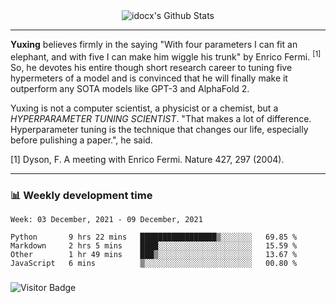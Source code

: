 <div align="center">
    <img align="center" src="https://github-readme-stats.vercel.app/api?username=idocx&show_icons=true&count_private=true&hide_border=true" alt="idocx's Github Stats"></img>
</div>

---

**Yuxing** believes firmly in the saying "With four parameters I can fit an elephant, and with five I can make him wiggle his trunk" by Enrico Fermi. <sup>[1]</sup> So, he devotes his entire though short research career to tuning five hypermeters of a model and is convinced that he will finally make it outperform any SOTA models like GPT-3 and AlphaFold 2.

Yuxing is not a computer scientist, a physicist or a chemist, but a *HYPERPARAMETER TUNING SCIENTIST*. "That makes a lot of difference. Hyperparameter tuning is the technique that changes our life, especially before pulishing a paper.", he said.

[1] Dyson, F. A meeting with Enrico Fermi. Nature 427, 297 (2004).


---

### 📊 Weekly development time
<!--START_SECTION:waka-->
```text
Week: 03 December, 2021 - 09 December, 2021

Python       9 hrs 22 mins   █████████████████▒░░░░░░░   69.85 % 
Markdown     2 hrs 5 mins    ████░░░░░░░░░░░░░░░░░░░░░   15.59 % 
Other        1 hr 49 mins    ███▒░░░░░░░░░░░░░░░░░░░░░   13.67 % 
JavaScript   6 mins          ▒░░░░░░░░░░░░░░░░░░░░░░░░   00.80 % 
```
<!--END_SECTION:waka-->

### 

![Visitor Badge](https://visitor-badge.laobi.icu/badge?page_id=idocx.idocx)